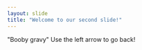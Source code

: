 ```yaml
---
layout: slide
title: "Welcome to our second slide!"
---
```

"Booby gravy"
Use the left arrow to go back!
